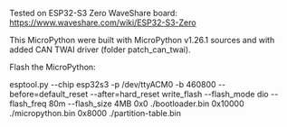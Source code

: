 Tested on ESP32-S3 Zero WaveShare board: https://www.waveshare.com/wiki/ESP32-S3-Zero

This MicroPython were built with MicroPython v1.26.1 sources and with added CAN TWAI driver (folder patch_can_twai).

Flash the MicroPython:

esptool.py --chip esp32s3 -p /dev/ttyACM0 -b 460800 --before=default_reset --after=hard_reset write_flash --flash_mode dio --flash_freq 80m --flash_size 4MB 0x0 ./bootloader.bin 0x10000 ./micropython.bin 0x8000 ./partition-table.bin

